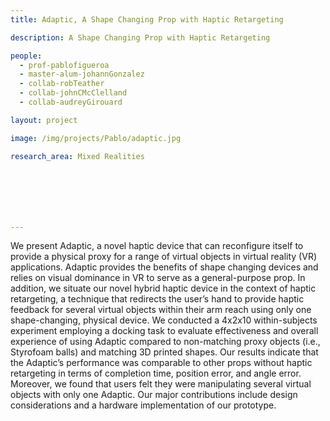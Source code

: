 ```yaml
---
title: Adaptic, A Shape Changing Prop with Haptic Retargeting

description: A Shape Changing Prop with Haptic Retargeting

people:
  - prof-pablofigueroa
  - master-alum-johannGonzalez
  - collab-robTeather
  - collab-johnCMcClelland
  - collab-audreyGirouard

layout: project

image: /img/projects/Pablo/adaptic.jpg

research_area: Mixed Realities







---
```


We present Adaptic, a novel haptic device that can reconfigure itself to provide a physical proxy for a range of virtual objects in virtual reality (VR) applications. Adaptic provides the benefits of shape changing devices and relies on visual dominance in VR to serve as a general-purpose prop. In addition, we situate our novel hybrid haptic device in the context of haptic retargeting, a technique that redirects the user’s hand to provide haptic feedback for several virtual objects within their arm reach using only one shape-changing, physical device. We conducted a 4x2x10 within-subjects experiment employing a docking task to evaluate effectiveness and overall experience of using Adaptic compared to non-matching proxy objects (i.e., Styrofoam balls) and matching 3D printed shapes. Our results indicate that the Adaptic’s performance was comparable to other props without haptic retargeting in terms of completion time, position error, and angle error. Moreover, we found that users felt they were manipulating several virtual objects with only one Adaptic. Our major contributions include design considerations and a hardware implementation of our prototype.